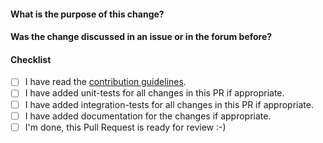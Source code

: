 <!--
Thank you very much for contributing code or documentation to ci-template! Please
fill out the following questions to make it easier for us to review your
changes.

You do not need to check all the boxes below all at once, feel free to take
your time and add more commits. If you're done and ready for review, please
check the last box.
-->

#### What is the purpose of this change?

<!--
Describe the changes here
-->

#### Was the change discussed in an issue or in the forum before?

<!--
Link issues and relevant forum posts here.
-->

#### Checklist

- [ ] I have read the [contribution guidelines](https://github.com/hashmap-kz/ci-template/blob/master/CONTRIBUTING.md).
- [ ] I have added unit-tests for all changes in this PR if appropriate.
- [ ] I have added integration-tests for all changes in this PR if appropriate.
- [ ] I have added documentation for the changes if appropriate.
- [ ] I'm done, this Pull Request is ready for review :-)
